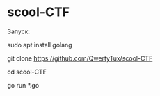 # scool-CTF
Запуск:

sudo apt install golang

git clone https://github.com/QwertyTux/scool-CTF

cd scool-CTF

go run *.go
